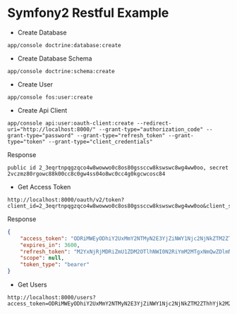 Symfony2 Restful Example
========================

* Create Database

```
app/console doctrine:database:create
```

* Create Database Schema
```
app/console doctrine:schema:create
```

* Create User
```
app/console fos:user:create
```

* Create Api Client
```
app/console api:user:oauth-client:create --redirect-uri="http://localhost:8000/" --grant-type="authorization_code" --grant-type="password" --grant-type="refresh_token" --grant-type="token" --grant-type="client_credentials"
```

Response
```
public id 2_3eqrtnpqgzqco4w8wowwo0c8os80gssccw8kswswc8wg4ww0oo, secret 2vczmz80rgowc88k00cc8c0gw4ss04o8wc0cc4g0kgcwcosc84
```

* Get Access Token
```
http://localhost:8000/oauth/v2/token?client_id=2_3eqrtnpqgzqco4w8wowwo0c8os80gssccw8kswswc8wg4ww0oo&client_secret=2vczmz80rgowc88k00cc8c0gw4ss04o8wc0cc4g0kgcwcosc84&grant_type=password&username=username&password=password
```

Response
```JSON
{
    "access_token": "ODRiMWEyODhiY2UxMmY2NTMyN2E3YjZiNWY1Njc2NjNkZTM2ZThhYjk2M2EyMTIzNDYxMDg1ZjE4MDQ1MmRiMQ",
    "expires_in": 3600,
    "refresh_token": "M2YxNjRjMDRiZmU1ZDM2OTlhNWI0N2RiYmM2MTgxNmQwZDlmNGU4MGViNzJmMDVhYmQ0YWE4NDE4N2JkYTg2MQ",
    "scope": null,
    "token_type": "bearer"
}
```

* Get Users
```
http://localhost:8000/users?access_token=ODRiMWEyODhiY2UxMmY2NTMyN2E3YjZiNWY1Njc2NjNkZTM2ZThhYjk2M2EyMTIzNDYxMDg1ZjE4MDQ1MmRiMQ
```

